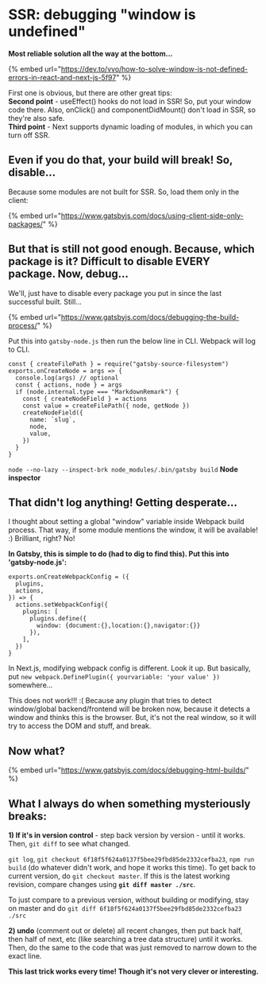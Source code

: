 # SSR: debugging "window is undefined"

**Most reliable solution all the way at the bottom...**

{% embed url="https://dev.to/vvo/how-to-solve-window-is-not-defined-errors-in-react-and-next-js-5f97" %}

First one is obvious, but there are other great tips:  
**Second point** - useEffect\(\) hooks do not load in SSR! So, put your window code there. Also, onClick\(\) and componentDidMount\(\) don't load in SSR, so they're also safe.  
**Third point** - Next supports dynamic loading of modules, in which you can turn off SSR.

## Even if you do that, your build will break! So, disable...

Because some modules are not built for SSR. So, load them only in the client:

{% embed url="https://www.gatsbyjs.com/docs/using-client-side-only-packages/" %}

## But that is still not good enough. Because, which package is it? Difficult to disable EVERY package. Now, debug...

We'll, just have to disable every package you put in since the last successful built. Still...

{% embed url="https://www.gatsbyjs.com/docs/debugging-the-build-process/" %}

Put this into `gatsby-node.js` then run the below line in CLI. Webpack will log to CLI.

```text
const { createFilePath } = require("gatsby-source-filesystem")
exports.onCreateNode = args => {
  console.log(args) // optional
  const { actions, node } = args
  if (node.internal.type === "MarkdownRemark") {
    const { createNodeField } = actions
    const value = createFilePath({ node, getNode })
    createNodeField({
      name: `slug`,
      node,
      value,
    })
  }
}
```

`node --no-lazy --inspect-brk node_modules/.bin/gatsby build` **Node inspector**

## That didn't log anything! Getting desperate...

I thought about setting a global "window" variable inside Webpack build process. That way, if some module mentions the window, it will be available! :\) Brilliant, right? No!

**In Gatsby, this is simple to do \(had to dig to find this\). Put this into 'gatsby-node.js':**

```text
exports.onCreateWebpackConfig = ({
  plugins,
  actions,
}) => {
  actions.setWebpackConfig({
    plugins: [
      plugins.define({
        window: {document:{},location:{},navigator:{}}
      }),
    ],
  })
}
```

In Next.js, modifying webpack config is different. Look it up. But basically, put `new webpack.DefinePlugin({ yourvariable: 'your value' })` somewhere...

This does not work!!! :\( Because any plugin that tries to detect window/global backend/frontend will be broken now, because it detects a window and thinks this is the browser. But, it's not the real window, so it will try to access the DOM and stuff, and break.

## Now what?

{% embed url="https://www.gatsbyjs.com/docs/debugging-html-builds/" %}

## What I always do when something mysteriously breaks:

**1\) If it's in version control** - step back version by version - until it works. Then, `git diff` to see what changed.

`git log`, `git checkout 6f18f5f624a0137f5bee29fbd85de2332cefba23`, `npm run build` \(do whatever didn't work, and hope it works this time\). To get back to current version, do `git checkout master`. If this is the latest working revision, compare changes using **`git diff master ./src`**.

To just compare to a previous version, without building or modifying, stay on master and do `git diff 6f18f5f624a0137f5bee29fbd85de2332cefba23 ./src` 

**2\) undo** \(comment out or delete\) all recent changes, then put back half, then half of next, etc \(like searching a tree data structure\) until it works. Then, do the same to the code that was just removed to narrow down to the exact line.

**This last trick works every time! Though it's not very clever or interesting.**



